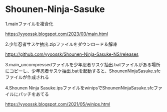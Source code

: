 # Shounen-Ninja-Sasuke
1.mainファイルを複合化

https://yyoossk.blogspot.com/2023/03/main.html

2.少年忍者サスケ抽出.zipファイルをダウンロード＆解凍

https://github.com/yyoossk/Shounen-Ninja-Sasuke-NS/releases

3.main_uncompressedファイルを少年忍者サスケ抽出.batファイルがある場所にコピーし、少年忍者サスケ抽出.batを起動すると、ShounenNinjaSasuke.sfcファイルが作成される

4.Shounen Ninja Sasuke.ipsファイルをwinipsでShounenNinjaSasuke.sfcファイルにパッチをあてる

https://yyoossk.blogspot.com/2021/05/winips.html
